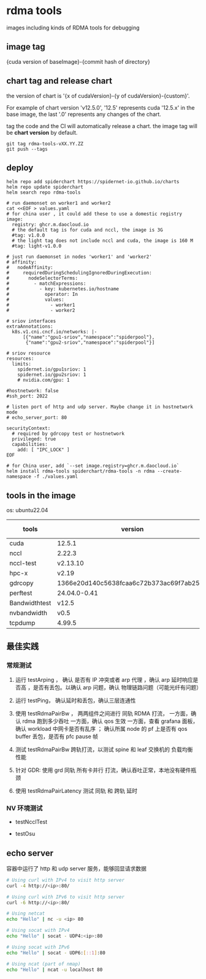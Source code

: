 # rdma tools

images including kinds of RDMA tools for debugging

## image tag

{cuda version of baseImage}-{commit hash of directory}

## chart tag and release chart

the version of chart is '{x of cudaVersion}-{y of cudaVersion}-{custom}'.

For example of chart version 'v12.5.0', '12.5' represents cuda '12.5.x' in the base image, the last '.0' represents any changes of the chart.

tag the code and the CI will automatically release a chart. the image tag will be **chart version** by default.

```shell
git tag rdma-tools-vXX.YY.ZZ 
git push --tags
```

## deploy

```shell
helm repo add spiderchart https://spidernet-io.github.io/charts
helm repo update spiderchart
helm search repo rdma-tools

# run daemonset on worker1 and worker2 
cat <<EOF > values.yaml
# for china user , it could add these to use a domestic registry
image:
  registry: ghcr.m.daocloud.io
  # the default tag is for cuda and nccl, the image is 3G
  #tag: v1.0.0
  # the light tag does not include nccl and cuda, the image is 160 M
  #tag: light-v1.0.0

# just run daemonset in nodes 'worker1' and 'worker2'
# affinity:
#   nodeAffinity:
#     requiredDuringSchedulingIgnoredDuringExecution:
#       nodeSelectorTerms:
#         - matchExpressions:
#           - key: kubernetes.io/hostname
#             operator: In
#             values:
#               - worker1
#               - worker2

# sriov interfaces
extraAnnotations:
  k8s.v1.cni.cncf.io/networks: |-
      [{"name":"gpu1-sriov","namespace":"spiderpool"},
       {"name":"gpu2-sriov","namespace":"spiderpool"}]

# sriov resource
resources:
  limits:
    spidernet.io/gpu1sriov: 1
    spidernet.io/gpu2sriov: 1
    # nvidia.com/gpu: 1

#hostnetwork: false
#ssh_port: 2022

# listen port of http and udp server. Maybe change it in hostnetwork mode
# echo_server_port: 80

securityContext:
  # required by gdrcopy test or hostnetwork
  privileged: true
  capabilities:
    add: [ "IPC_LOCK" ]
EOF

# for China user, add `--set image.registry=ghcr.m.daocloud.io`
helm install rdma-tools spiderchart/rdma-tools -n rdma --create-namespace -f ./values.yaml

```

## tools in the image

os: ubuntu22.04

| tools         | version                                  | updated time |
|---------------|------------------------------------------|--------------|
| cuda          | 12.5.1                                   | 2024.7.30    |
| nccl          | 2.22.3                                   | 2024.7.30    |
| nccl-test     | v2.13.10                                 | 2024.7.30    |
| hpc-x         | v2.19                                    | 2024.7.30    |
| gdrcopy       | 1366e20d140c5638fcaa6c72b373ac69f7ab2532 | 2024.7.30    |
| perftest      | 24.04.0-0.41                             | 2024.7.30    |
| Bandwidthtest | v12.5                                    | 2024.7.30    |
| nvbandwidth   | v0.5                                     | 2024.8.14    |
| tcpdump       | 4.99.5                                   | 2025.2.27    |

## 最佳实践

### 常规测试 

1. 运行 testArping ， 确认 是否有 IP 冲突或者 arp 代理 ，确认 arp 延时响应是否高 ，是否有丢包。以确认 arp 问题，确认 物理链路问题（可能光纤有问题）

2. 运行 testPing， 确认延时和丢包，确认三层连通性

3. 使用 testRdmaPairBw ， 两两组件之间进行 同轨 RDMA 打流，
   一方面，确认 rdma 跑到多少吞吐
   一方面，确认 qos 生效
   一方面，查看 grafana 面板， 确认 workload 中网卡是否有乱序 ； 确认所属 node 的 pf 上是否有 qos buffer 丢包，是否有 pfc pause 帧

4. 测试 testRdmaPairBw 跨轨打流，以测试 spine 和 leaf 交换机的 负载均衡 性能 

5. 针对 GDR: 使用 grd 同轨 所有卡并行 打流，确认吞吐正常，本地没有硬件瓶颈

6. 使用 testRdmaPairLatency 测试 同轨 和 跨轨 延时 

### NV 环境测试 

* testNcclTest

* testOsu

## echo server

容器中运行了 http 和 udp server 服务，能够回显请求数据

```bash
# Using curl with IPv4 to visit http server
curl -4 http://<ip>:80/

# Using curl with IPv6 to visit http server
curl -6 http://<ip>:80/

```

```bash
# Using netcat
echo "Hello" | nc -u <ip> 80

# Using socat with IPv4
echo "Hello" | socat - UDP4:<ip>:80

# Using socat with IPv6
echo "Hello" | socat - UDP6:[::1]:80

# Using ncat (part of nmap)
echo "Hello" | ncat -u localhost 80
```

